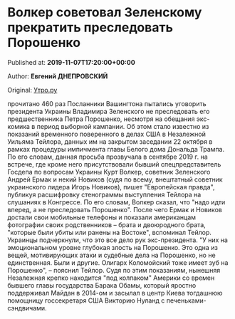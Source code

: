 
# Волкер советовал Зеленскому прекратить преследовать Порошенко

Published at: **2019-11-07T17:20:00+00:00**

Author: **Евгений ДНЕПРОВСКИЙ**

Original: [Утро.ру](https://utro.ru/politics/2019/11/07/1423757.shtml)

прочитано 460 раз
Посланники Вашингтона пытались уговорить президента Украины Владимира Зеленского не преследовать его предшественника Петра Порошенко, несмотря на обещания экс-комика в период выборной кампании. Об этом стало известно из показаний временного поверенного в делах США в Незалежной Уильяма Тейлора, данных им на закрытом заседании 22 октября в рамках процедуры импичмента главы Белого дома Дональда Трампа.
По его словам, данная просьба прозвучала в сентябре 2019 г. на встрече, где кроме него присутствовали бывший спецпредставитель Госдепа по вопросам Украины Курт Волкер, советник Зеленского Андрей Ермак и некий Новиков (судя по всему, внештатный советник украинского лидера Игорь Новиков), пишет "Европейская правда", публикуя расшифровку стенограммы выступления Тейлора на слушаниях в Конгрессе.
По его словам, Волкер сказал, что "надо идти вперед, а не преследовать Порошенко". После чего Ермак и Новиков достали свои мобильные телефоны и показали американцам фотографии своих родственников – брата и двоюродного брата, "которые были убиты или ранены на Востоке", вспоминал Тейлор. Украинцы подчеркнули, что это все дело рук экс-президента.
"У них на эмоциональном уровне глубокая злость на Порошенко. Это одна из вещей, мотивирующих атаки и судебные дела на Порошенко, но не единственная. Были и другие. Олигарх Коломойский тоже имеет зуб на Порошенко", – пояснил Тейлор.
Судя по этим показаниям, нынешняя Незалежная крепко находится "под колпаком" Америки со времен бывшего главы государства Барака Обамы, который яростно поддерживал Майдан в 2014-ом и засылал в центр Киева тогдашнюю помощницу госсекретаря США Викторию Нуланд с печеньками-сэндвичами.
